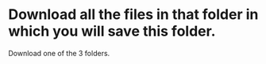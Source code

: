 # Download all the files in that folder in which you will save this folder.

Download one of the 3 folders.
